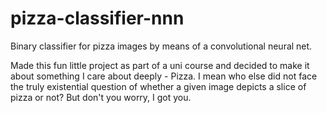 # pizza-classifier-nnn
Binary classifier for pizza images by means of a convolutional neural net.

Made this fun little project as part of a uni course and decided to make it about something I care about deeply - Pizza. I mean who else did not face the truly existential question of whether a given image depicts a slice of pizza or not? But don't you worry, I got you.

